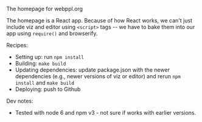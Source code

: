 The homepage for webppl.org

The homepage is a React app. Because of how React works, we can't just include viz and editor using `<script>` tags -- we have to bake them into our app using `require()` and browserify.

Recipes:
- Setting up: run `npm install`
- Building: `make build`
- Updating dependencies: update package.json with the newer dependencies (e.g., newer versions of viz or editor) and rerun `npm install` and `make build`
- Deploying: push to Github

Dev notes:
- Tested with node 6 and npm v3 - not sure if works with earlier versions.
